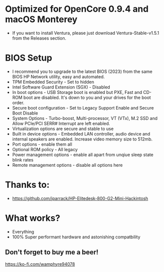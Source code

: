 # Optimized for OpenCore 0.9.4 and macOS Monterey

- If you want to install Ventura, please just download Ventura-Stable-v1.5.1 from the Releases section.

# BIOS Setup

- I recommend you to upgrade to the latest BIOS (2023) from the same BIOS HP Network utility, easy and automated.
- TPM Embedded Security - Set to hidden
- Intel Software Guard Extension (SGX) - Disabled
- In boot options - USB Storage boot is enabled but PXE, Fast and CD-ROM boot are disabled. It's down to you and your drives for the boot order.
- Secure boot configuration - Set to Legacy Support Enable and Secure Boot Disable
- System Options - Turbo-boost, Multi-processor, VT (VTx), M.2 SSD and Allow PCIe/PCI SERR# Interrupt are left enabled.
- Virtualization options are secure and stable to use
- Built in device options - Embedded LAN controller, audio device and internal speakers are enabled. Increase video memory size to 512mb.
- Port options - enable them all
- Optional ROM policy - All legacy
- Power management options - enable all apart from unqiue sleep state blink rates
- Remote management options - disable all options here

# Thanks to:

- https://github.com/jparrack/HP-Elitedesk-800-G2-Mini-Hackintosh

# What works?

- Everything
- 100% Super performant hardware and astonishing compatbility

## Don't forget to buy me a beer!
https://ko-fi.com/wamphyre94078
